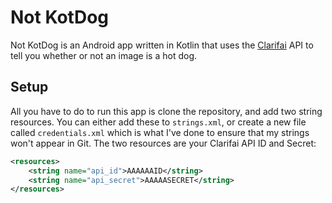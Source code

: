 # Not KotDog

Not KotDog is an Android app written in Kotlin that uses the [Clarifai](http://clarifai.com) API to tell you whether or not an image is a hot dog.

## Setup

All you have to do to run this app is clone the repository, and add two string resources. You can either add these to `strings.xml`, or create a new file called `credentials.xml` which is what I've done to ensure that my strings won't appear in Git. The two resources are your Clarifai API ID and Secret:

```xml
<resources>
    <string name="api_id">AAAAAAID</string>
    <string name="api_secret">AAAAASECRET</string>
</resources>
```